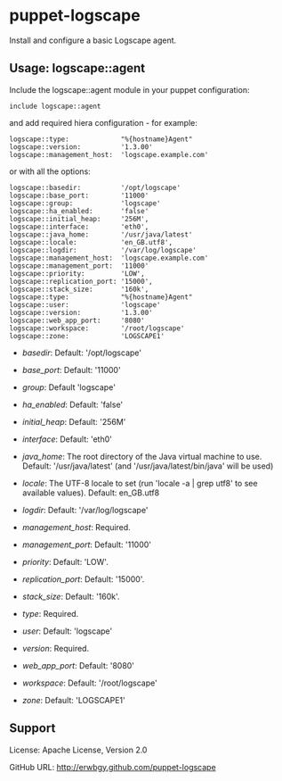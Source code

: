 # puppet-logscape

Install and configure a basic Logscape agent.

## Usage: logscape::agent

Include the logscape::agent module in your puppet configuration:

    include logscape::agent

and add required hiera configuration - for example:

    logscape::type:             "%{hostname}Agent"
    logscape::version:          '1.3.00'
    logscape::management_host:  'logscape.example.com'

or with all the options:

    logscape::basedir:          '/opt/logscape'
    logscape::base_port:        '11000'
    logscape::group:            'logscape'
    logscape::ha_enabled:       'false'
    logscape::initial_heap:     '256M',
    logscape::interface:        'eth0',
    logscape::java_home:        '/usr/java/latest'
    logscape::locale:           'en_GB.utf8',
    logscape::logdir:           '/var/log/logscape'
    logscape::management_host:  'logscape.example.com'
    logscape::management_port:  '11000'
    logscape::priority:         'LOW',
    logscape::replication_port: '15000',
    logscape::stack_size:       '160k',
    logscape::type:             "%{hostname}Agent"
    logscape::user:             'logscape'
    logscape::version:          '1.3.00'
    logscape::web_app_port:     '8080'
    logscape::workspace:        '/root/logscape'
    logscape::zone:             'LOGSCAPE1'

* *basedir*: Default: '/opt/logscape'

* *base_port*: Default: '11000'

* *group*: Default 'logscape'

* *ha_enabled*: Default: 'false'

* *initial_heap*: Default: '256M'

* *interface*: Default: 'eth0'

* *java_home*: The root directory of the Java virtual machine to use.  Default:
  '/usr/java/latest' (and '/usr/java/latest/bin/java' will be used)

* *locale*: The UTF-8 locale to set (run 'locale -a | grep utf8' to see
  available values).  Default: en_GB.utf8

* *logdir*: Default: '/var/log/logscape'

* *management_host*: Required.

* *management_port*: Default: '11000'

* *priority*: Default: 'LOW'.

* *replication_port*: Default: '15000'.

* *stack_size*: Default: '160k'.

* *type*: Required.

* *user*: Default: 'logscape'

* *version*: Required.

* *web_app_port*: Default: '8080'

* *workspace*: Default: '/root/logscape'

* *zone*:  Default: 'LOGSCAPE1'

## Support

License: Apache License, Version 2.0

GitHub URL: http://erwbgy.github.com/puppet-logscape

